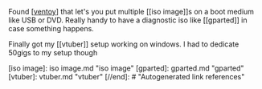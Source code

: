 Found [[ventoy]] that let's you put multiple [[iso image]]s on a boot medium like USB or DVD. Really handy to have a diagnostic iso like [[gparted]] in case something happens. 

Finally got my [[vtuber]] setup working on windows. I had to dedicate 50gigs to my setup though


[//begin]: # "Autogenerated link references for markdown compatibility"
[ventoy]: ventoy.md "ventoy"
[iso image]: iso image.md "iso image"
[gparted]: gparted.md "gparted"
[vtuber]: vtuber.md "vtuber"
[//end]: # "Autogenerated link references"